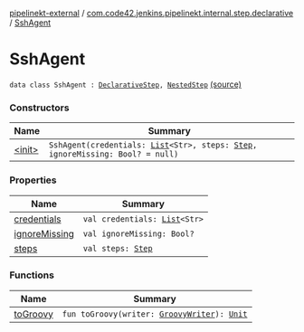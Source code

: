 [pipelinekt-external](../../index.md) / [com.code42.jenkins.pipelinekt.internal.step.declarative](../index.md) / [SshAgent](./index.md)

# SshAgent

`data class SshAgent : `[`DeclarativeStep`](../../com.code42.jenkins.pipelinekt.core.step/-declarative-step.md)`, `[`NestedStep`](../../com.code42.jenkins.pipelinekt.core.step/-nested-step/index.md) [(source)](https://github.com/code42/pipelinekt/tree/master/internal/src/main/kotlin/com/code42/jenkins/pipelinekt/internal/step/declarative/SshAgent.kt#L9)

### Constructors

| Name | Summary |
|---|---|
| [&lt;init&gt;](-init-.md) | `SshAgent(credentials: `[`List`](https://kotlinlang.org/api/latest/jvm/stdlib/kotlin.collections/-list/index.html)`<Str>, steps: `[`Step`](../../com.code42.jenkins.pipelinekt.core.step/-step/index.md)`, ignoreMissing: Bool? = null)` |

### Properties

| Name | Summary |
|---|---|
| [credentials](credentials.md) | `val credentials: `[`List`](https://kotlinlang.org/api/latest/jvm/stdlib/kotlin.collections/-list/index.html)`<Str>` |
| [ignoreMissing](ignore-missing.md) | `val ignoreMissing: Bool?` |
| [steps](steps.md) | `val steps: `[`Step`](../../com.code42.jenkins.pipelinekt.core.step/-step/index.md) |

### Functions

| Name | Summary |
|---|---|
| [toGroovy](to-groovy.md) | `fun toGroovy(writer: `[`GroovyWriter`](../../com.code42.jenkins.pipelinekt.core.writer/-groovy-writer/index.md)`): `[`Unit`](https://kotlinlang.org/api/latest/jvm/stdlib/kotlin/-unit/index.html) |
